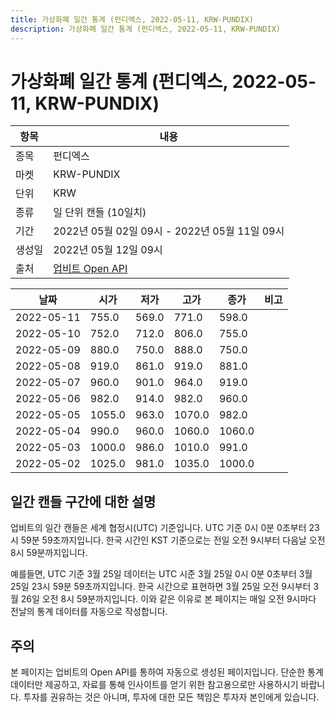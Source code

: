 ```yaml
---
title: 가상화폐 일간 통계 (펀디엑스, 2022-05-11, KRW-PUNDIX)
description: 가상화폐 일간 통계 (펀디엑스, 2022-05-11, KRW-PUNDIX)
---
```



가상화폐 일간 통계 (펀디엑스, 2022-05-11, KRW-PUNDIX)
===

|항목|내용|
|--|--|
|종목|펀디엑스|
|마켓|KRW-PUNDIX|
|단위|KRW|
|종류|일 단위 캔들 (10일치)|
|기간|2022년 05월 02일 09시 - 2022년 05월 11일 09시|
|생성일|2022년 05월 12일 09시|
|출처|[업비트 Open API](https://docs.upbit.com)|


|날짜|시가|저가|고가|종가|비고|
|--|--|--|--|--|--|
|2022-05-11|755.0|569.0|771.0|598.0|    |
|2022-05-10|752.0|712.0|806.0|755.0|    |
|2022-05-09|880.0|750.0|888.0|750.0|    |
|2022-05-08|919.0|861.0|919.0|881.0|    |
|2022-05-07|960.0|901.0|964.0|919.0|    |
|2022-05-06|982.0|914.0|982.0|960.0|    |
|2022-05-05|1055.0|963.0|1070.0|982.0|    |
|2022-05-04|990.0|960.0|1060.0|1060.0|    |
|2022-05-03|1000.0|986.0|1010.0|991.0|    |
|2022-05-02|1025.0|981.0|1035.0|1000.0|    |


일간 캔들 구간에 대한 설명
---


업비트의 일간 캔들은 세계 협정시(UTC) 기준입니다. 
UTC 기준 0시 0분 0초부터 23시 59분 59초까지입니다. 
한국 시간인 KST 기준으로는 전일 오전 9시부터 다음날 오전 8시 59분까지입니다. 


예를들면, UTC 기준 3월 25일 데이터는 UTC 시준 3월 25일 0시 0분 0초부터 3월 25일 23시 59분 59초까지입니다. 
한국 시간으로 표현하면 3월 25일 오전 9시부터 3월 26일 오전 8시 59분까지입니다. 
이와 같은 이유로 본 페이지는 매일 오전 9시마다 전날의 통계 데이터를 자동으로 작성합니다. 


주의
---


본 페이지는 업비트의 Open API를 통하여 자동으로 생성된 페이지입니다. 
단순한 통계 데이터만 제공하고, 자료를 통해 인사이트를 얻기 위한 참고용으로만 사용하시기 바랍니다. 
투자를 권유하는 것은 아니며, 투자에 대한 모든 책임은 투자자 본인에게 있습니다. 
